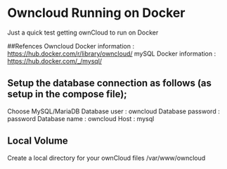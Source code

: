 # Owncloud Running on Docker

Just a quick test getting ownCloud to run on Docker

##Refences
Owncloud Docker information : https://hub.docker.com/r/library/owncloud/
mySQL Docker information : https://hub.docker.com/_/mysql/

## Setup the database connection as follows (as setup in the compose file);

Choose MySQL/MariaDB
Database user : owncloud
Database password : password
Database name : owncloud
Host : mysql

## Local Volume
Create a local directory for your ownCloud files /var/www/owncloud

